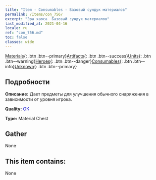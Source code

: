 ```yaml
---
title: "Item - Consumables - Базовый сундук материалов"
permalink: /Items/con_756/
excerpt: "Эра хаоса  Базовый сундук материалов"
last_modified_at: 2021-04-16
locale: ru
ref: "con_756.md"
toc: false
classes: wide
---
```

 [Materials](/ru/Items/){: .btn .btn--primary}[Artifacts](/ru/Items/Artifacts/){: .btn .btn--success}[Units](/ru/Items/Units/){: .btn .btn--warning}[Heroes](/ru/Items/Heroes/){: .btn .btn--danger}[Consumables](/ru/Items/Consumables/){: .btn .btn--info}[Unknown](/ru/Items/Unknown/){: .btn .btn--primary}

## Подробности
 **Описание:** Дает предметы для улучшения обычного снаряжения в зависимости от уровня игрока.

 **Quality:** <span style="color: #0000CD">OK</span>

 **Type:** Material Chest

## Gather

  None

## This item contains:

  None

